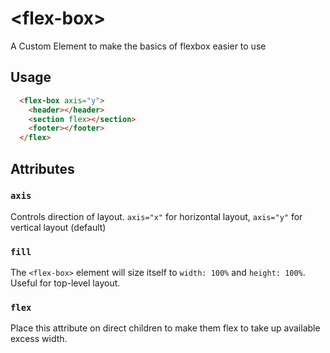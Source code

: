 # &lt;flex-box>

A Custom Element to make the basics of flexbox easier to use

## Usage


```html
  <flex-box axis="y">
    <header></header>
    <section flex></section>
    <footer></footer>
  </flex>
```

## Attributes

### `axis`

Controls direction of layout. `axis="x"` for horizontal layout, `axis="y"` for vertical layout (default)

### `fill`

The `<flex-box>` element will size itself to `width: 100%` and `height: 100%`. Useful for top-level layout.

### `flex`

Place this attribute on direct children to make them flex to take up available excess width.
